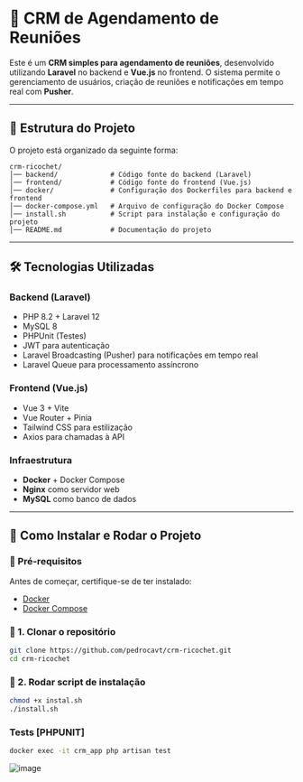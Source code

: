 # 🚀 CRM de Agendamento de Reuniões

Este é um **CRM simples para agendamento de reuniões**, desenvolvido utilizando **Laravel** no backend e **Vue.js** no frontend. O sistema permite o gerenciamento de usuários, criação de reuniões e notificações em tempo real com **Pusher**.

---

## 📂 **Estrutura do Projeto**

O projeto está organizado da seguinte forma:
```
crm-ricochet/
│── backend/             # Código fonte do backend (Laravel)
│── frontend/            # Código fonte do frontend (Vue.js)
│── docker/              # Configuração dos Dockerfiles para backend e frontend
│── docker-compose.yml   # Arquivo de configuração do Docker Compose
│── install.sh           # Script para instalação e configuração do projeto
│── README.md            # Documentação do projeto
```
---

## 🛠 **Tecnologias Utilizadas**

### **Backend (Laravel)**
- PHP 8.2 + Laravel 12
- MySQL 8
- PHPUnit (Testes)
- JWT para autenticação
- Laravel Broadcasting (Pusher) para notificações em tempo real
- Laravel Queue para processamento assíncrono

### **Frontend (Vue.js)**
- Vue 3 + Vite
- Vue Router + Pinia
- Tailwind CSS para estilização
- Axios para chamadas à API

### **Infraestrutura**
- **Docker** + Docker Compose
- **Nginx** como servidor web
- **MySQL** como banco de dados

---

## 🚀 **Como Instalar e Rodar o Projeto**

### **📌 Pré-requisitos**
Antes de começar, certifique-se de ter instalado:
- [Docker](https://docs.docker.com/get-docker/)
- [Docker Compose](https://docs.docker.com/compose/install/)

### **📌 1. Clonar o repositório**
```bash
git clone https://github.com/pedrocavt/crm-ricochet.git
cd crm-ricochet 
```

### **📌 2. Rodar script de instalação**
```bash
chmod +x instal.sh
./install.sh
```

### Tests [PHPUNIT]
```bash
docker exec -it crm_app php artisan test
```
![image](https://github.com/user-attachments/assets/67731fd0-37dc-4db2-addd-761df791cea3)



